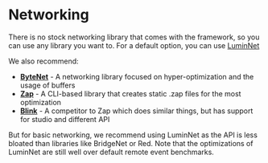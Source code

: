 # Networking

There is no stock networking library that comes with the framework, so you can use any library you want to. For a default option, you can use [LuminNet](https://github.com/lumin-dev/LuminNet)

We also recommend:

- **[ByteNet](https://github.com/ffrostfall/ByteNet)** - A networking library focused on hyper-optimization and the usage of buffers
- **[Zap](https://github.com/red-blox/zap)** - A CLI-based library that creates static .zap files for the most optimization
- **[Blink](https://github.com/1Axen/blink)** - A competitor to Zap which does similar things, but has support for studio and different API

But for basic networking, we recommend using LuminNet as the API is less bloated than libraries like BridgeNet or Red. Note that the optimizations of LuminNet are still well over default remote event benchmarks.